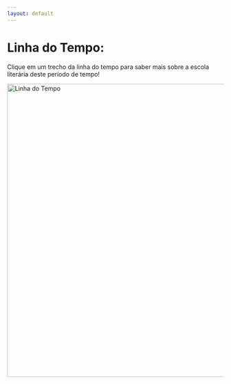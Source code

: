 ```yaml
---
layout: default
---
```


<h1>Linha do Tempo:</h1>
<p>Clique em um trecho da linha do tempo para saber mais sobre a escola literária deste período de tempo!</p>
<img id="ldt" src="../rsc/ldt/ldt.png" alt="Linha do Tempo" usemap="#ldtmap" width="680px">
<map id="ldtmapid" name="ldtmap">
    <area shape="rect" coords="3,2,170,53" alt="Realismo" onclick="changeDescription()">
    <!-- <area shape="rect" coords="806,9,1597,257" alt="Simbolismo" onclick="changeDescription('Simbolismo')"> -->
</map>

<script>
function changeDescription()
{
    alert('Description changed.');
    /* switch(escola)
    {
        case "Realismo":
            document.getElementByID("title").innerText = "Realismo";
            document.getElementByID("desc").innerText = "O Realismo é definido por lorem ipsum dolor sit amet.";
            break;

        case "Simbolismo":
            document.getElementByID("title").innerText = "Simbolismo";
            document.getElementByID("desc").innerText = "O Simbolismo é definido por lorem ipsum dolor sit amet.";
            break;
    } */
}
</script>

<h2 id=title style="color:#57ABEC"></h2>
<p id = desc></p>